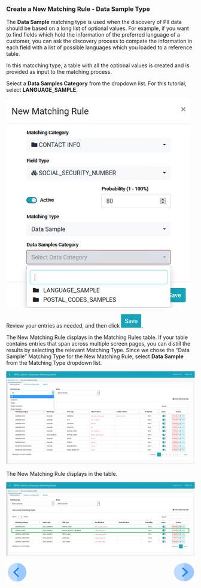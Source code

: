 ### Create a New Matching Rule - Data Sample Type

The **Data Sample** matching type is used when the discovery of PII data should be based on a long list of optional values. For example, if you want to find fields which hold the information of the preferred language of a customer, you can ask the discovery process to compate the information in each field with a list of possible languages which you loaded to a reference table. 

In this matcching type, a table with all the optional values is created and is provided as input to the matching process.

Select a **Data Samples Category** from the dropdown list. For this tutorial, select **LANGUAGE_SAMPLE**.

![image](../images/07_3_Discovery_NewMatchingRule13_DataSample2.jpg)

Review your entries as needed, and then click ![image](../images/08_ICON_Save.jpg).

The New Matching Rule displays in the Matching Rules table. If your table contains entries that span across multiple screen pages, you can distill the results by selecting the relevant Matching Type. Since we chose the “Data Sample” Matching Type for the New Matching Rule, select **Data Sample** from the Matching Type dropdown list.

![image](../images/07_2_Discovery_NewMatchingRule10.jpg)

The New Matching Rule displays in the table.

![image](../images/07_3_Discovery_NewMatchingRule13_DataSample4.jpg)



[![Previous](../images/Previous.png)]( 03_03_04_Discovery_NewMatchingRule_DataFunction.md)[<img align="right" width="60" height="54" src="../images/Next.png">](04_Discovery_AddInterface.md)
